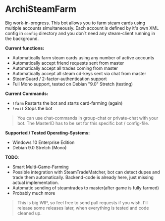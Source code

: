 ArchiSteamFarm
===================

Big work-in-progress. This bot allows you to farm steam cards using multiple accounts simultaneously. Each account is defined by it's own XML config in `config` directory and you don´t need any steam-client running in the background.

**Current functions:**

 - Automatically farm steam cards using any number of active accounts
 - Automatically accept friend requests sent from master
 - Automatically accept all trades coming from master
 - Automatically accept all steam cd-keys sent via chat from master
 - SteamGuard / 2-factor-authentication support
 - Full Mono support, tested on Debian "9.0" Stretch (testing)

**Current Commands:**

 - `!farm` Restarts the bot and starts card-farming (again)
 - `!exit` Stops the bot

> You can use chat-commands in group-chat or private-chat with your bot.
> The MasterID has to be set for this specific bot / config-file.

**Supported / Tested Operating-Systems:**

 - Windows 10 Enterprise Edition
 - Debian 9.0 Stretch (Mono)

**TODO**:

- Smart Multi-Game-Farming
- Possible integration with SteamTradeMatcher, bot can detect dupes and trade them automatically. Backend-code is already here, just missing actual implementation.
- Automatic sending of steamtrades to master(after game is fully farmed)
- Probably much more


> This is big WIP, so feel free to send pull requests if you wish. I'll
> release some releases later, when everything is tested and code
> cleaned up.
